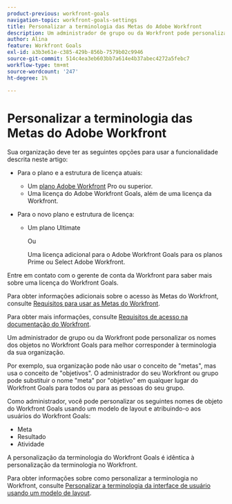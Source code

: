```yaml
---
product-previous: workfront-goals
navigation-topic: workfront-goals-settings
title: Personalizar a terminologia das Metas do Adobe Workfront
description: Um administrador de grupo ou da Workfront pode personalizar os nomes dos objetos no Workfront Goals para melhor corresponder à terminologia da sua organização.
author: Alina
feature: Workfront Goals
exl-id: a3b3e61e-c385-429b-856b-7579b02c9946
source-git-commit: 514c4ea3eb603bb7a614e4b37abec4272a5febc7
workflow-type: tm+mt
source-wordcount: '247'
ht-degree: 1%

---
```


# Personalizar a terminologia das Metas do Adobe Workfront

Sua organização deve ter as seguintes opções para usar a funcionalidade descrita neste artigo:

* Para o plano e a estrutura de licença atuais:

   * Um [plano Adobe Workfront](https://www.workfront.com/plans) Pro ou superior.
   * Uma licença do Adobe Workfront Goals, além de uma licença da Workfront.

* Para o novo plano e estrutura de licença:

   * Um plano Ultimate

     Ou

     Uma licença adicional para o Adobe Workfront Goals para os planos Prime ou Select Adobe Workfront.

Entre em contato com o gerente de conta da Workfront para saber mais sobre uma licença do Workfront Goals.

Para obter informações adicionais sobre o acesso às Metas do Workfront, consulte [Requisitos para usar as Metas do Workfront](/help/quicksilver/workfront-goals/goal-management/access-needed-for-wf-goals.md).

Para obter mais informações, consulte [Requisitos de acesso na documentação do Workfront](/help/quicksilver/administration-and-setup/add-users/access-levels-and-object-permissions/access-level-requirements-in-documentation.md).

Um administrador de grupo ou da Workfront pode personalizar os nomes dos objetos no Workfront Goals para melhor corresponder à terminologia da sua organização.

Por exemplo, sua organização pode não usar o conceito de &quot;metas&quot;, mas usa o conceito de &quot;objetivos&quot;. O administrador do seu Workfront ou grupo pode substituir o nome &quot;meta&quot; por &quot;objetivo&quot; em qualquer lugar do Workfront Goals para todos ou para as pessoas do seu grupo.

Como administrador, você pode personalizar os seguintes nomes de objeto do Workfront Goals usando um modelo de layout e atribuindo-o aos usuários do Workfront Goals:

* Meta
* Resultado
* Atividade

A personalização da terminologia do Workfront Goals é idêntica à personalização da terminologia no Workfront.

Para obter informações sobre como personalizar a terminologia no Workfront, consulte [Personalizar a terminologia da interface de usuário usando um modelo de layout](../../administration-and-setup/customize-workfront/use-layout-templates/customize-terminology.md).
